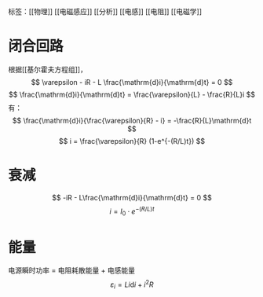 标签：[[物理]] [[电磁感应]] [[分析]] [[电感]] [[电阻]] [[电磁学]]

# 闭合回路

根据[[基尔霍夫方程组]]，
$$
\varepsilon - iR - L \frac{\mathrm{d}i}{\mathrm{d}t} = 0
$$
$$
\frac{\mathrm{d}i}{\mathrm{d}t} = \frac{\varepsilon}{L} - \frac{R}{L}i
$$
有：
$$
\frac{\mathrm{d}i}{\frac{\varepsilon}{R} - i} = -\frac{R}{L}\mathrm{d}t
$$
$$
i = \frac{\varepsilon}{R} (1-e^{-(R/L)t})
$$

# 衰减

$$
-iR - L\frac{\mathrm{d}i}{\mathrm{d}t} = 0
$$
$$
i = I_{0} \cdot e^{-(R/L)t}
$$

# 能量

电源瞬时功率 = 电阻耗散能量 + 电感能量
$$
\varepsilon_i = Li\mathrm{d}i + i^2 R
$$
